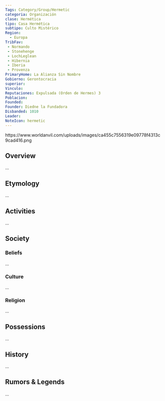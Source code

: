 ```yaml
---
Tags: Category/Group/Hermetic
categoria: Organización
clase: Hermética 
tipo: Casa Hermética
subtipo: Culto Mistérico
Region: 
  - Europa
TribFav:
 - Normando
 - Stonehenge
 - LochLeglean
 - Hibernia
 - Iberia
 - Provenza
PrimaryHome: La Alianza Sin Nombre
Gobierno: Gerontocracia
superior:
Vinculo:
Reputaciones: Expulsada (Orden de Hermes) 3
Poblacion:
Founded: 
Founder: Diedne la Fundadora
Disbanded: 1010
Leader: 
NoteIcon: hermetic
---
```


 <section class="wa-section main-content"><p></p></section>   
   https://www.worldanvil.com/uploads/images/ca455c7556319e09778f4313c9cad416.png 

## Overview
...

## Etymology
...
## Activities
...

## Society
### Beliefs
...
### Culture
...

### Religion
...

## Possessions
...

## History
...

## Rumors & Legends
...


